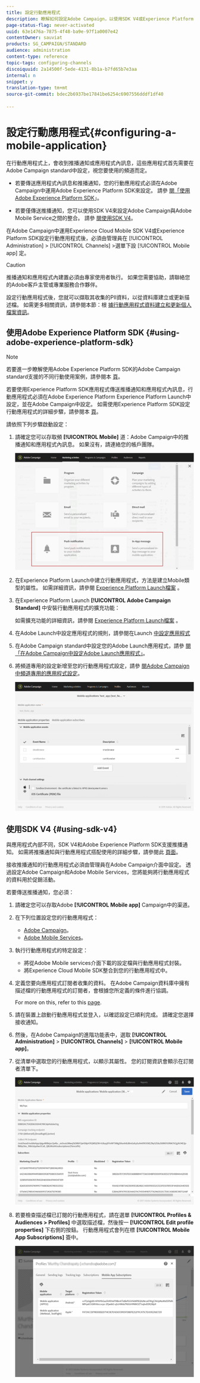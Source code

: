 ```yaml
---
title: 設定行動應用程式
description: 瞭解如何設定Adobe Campaign，以使用SDK V4或Experience Platform SDK傳送推播通知或應用程式內訊息。
page-status-flag: never-activated
uuid: 63e1476a-7875-4f48-ba9e-97f1a0007e42
contentOwner: sauviat
products: SG_CAMPAIGN/STANDARD
audience: administration
content-type: reference
topic-tags: configuring-channels
discoiquuid: 2a14500f-5ede-4131-8b1a-b7fd65b7e3aa
internal: n
snippet: y
translation-type: tm+mt
source-git-commit: bdec2b6937be17841be6254c6907556dddf1df40

---
```



# 設定行動應用程式{#configuring-a-mobile-application}

在行動應用程式上，會收到推播通知或應用程式內訊息，這些應用程式首先需要在Adobe Campaign standard中設定，視您要使用的頻道而定。

* 若要傳送應用程式內訊息和推播通知，您的行動應用程式必須在Adobe Campaign中運用Adobe Experience Platform SDK來設定。 請參 [閱「使用Adobe Experience Platform SDK](#using-adobe-experience-platform-sdk)」。

* 若要僅傳送推播通知，您可以使用SDK V4來設定Adobe Campaign與Adobe Mobile Service之間的整合。 請參 [閱使用SDK V4](#using-sdk-v4)。

在Adobe Campaign中運用Experience Cloud Mobile SDK V4或Experience Platform SDK設定行動應用程式後，必須由管理員在 [!UICONTROL Administration] &gt; [!UICONTROL Channels] &gt;選單下設 [!UICONTROL Mobile app] 定。

>[!CAUTION]
>
>推播通知和應用程式內建置必須由專家使用者執行。 如果您需要協助，請聯絡您的Adobe客戶主管或專業服務合作夥伴。

設定行動應用程式後，您就可以擷取其收集的PII資料，以從資料庫建立或更新描述檔。 如需更多相關資訊，請參閱本節：根 [據行動應用程式資料建立和更新個人檔案資訊](../../channels/using/updating-profile-with-mobile-app-data.md)。

## 使用Adobe Experience Platform SDK {#using-adobe-experience-platform-sdk}

>[!Note]
>
>若要進一步瞭解使用Adobe Experience Platform SDK的Adobe Campaign standard支援的不同行動使用案例，請參閱本 [頁](https://helpx.adobe.com/campaign/kb/configure-launch-rules-acs-use-cases.html)。

若要使用Experience Platform SDK應用程式傳送推播通知和應用程式內訊息，行動應用程式必須在Adobe Experience Platform Experience Platform Launch中設定，並在Adobe Campaign中設定。 如需使用Experience Platform SDK設定行動應用程式的詳細步驟，請參閱本 [頁](https://helpx.adobe.com/campaign/kb/configuring-app-sdkv4.html)。

請依照下列步驟啟動設定：

1. 請確定您可以存取頻 **[!UICONTROL Mobile]** 道：Adobe Campaign中的推播通知和應用程式內訊息。 如果沒有，請連絡您的帳戶團隊。

   ![](assets/launch_1.png)

1. 在Experience Platform Launch中建立行動應用程式，方法是建立Mobile類型的屬性。 如需詳細資訊，請參閱 [Experience Platform Launch檔案](https://aep-sdks.gitbook.io/docs/getting-started/create-a-mobile-property#create-a-new-mobile-property) 。
1. 在Experience Platform Launch **[!UICONTROL Adobe Campaign Standard]** 中安裝行動應用程式的擴充功能：

   如需擴充功能的詳細資訊，請參閱 [Experience Platform Launch檔案](https://aep-sdks.gitbook.io/docs/using-mobile-extensions/adobe-campaign-standard) 。

1. 在Adobe Launch中設定應用程式的規則，請參閱在Launch [中設定應用程式](https://helpx.adobe.com/campaign/kb/config-app-in-launch.html#Step1Createdataelements)
1. 在Adobe Campaign standard中設定您的Adobe Launch應用程式，請參 [閱「在Adobe Campaign中設定Adobe Launch應用程式」](https://helpx.adobe.com/campaign/kb/configuring-app-sdk.html#SettingupyourAdobeLaunchapplicationinAdobeCampaign)。
1. 將頻道專用的設定新增至您的行動應用程式設定，請參 [閱Adobe Campaign中頻道專用的應用程式設定](https://helpx.adobe.com/campaign/kb/configuring-app-sdk.html#ChannelspecificapplicationconfigurationinAdobeCampaign)。

   ![](assets/launch_2.png)

## 使用SDK V4 {#using-sdk-v4}

與應用程式內部不同，SDK V4和Adobe Experience Platform SDK支援推播通知。 如需將推播通知與行動應用程式搭配使用的詳細步驟，請參閱此 [頁面](https://helpx.adobe.com/campaign/kb/configuring-app-sdkv4.html)。

接收推播通知的行動應用程式必須由管理員在Adobe Campaign介面中設定。 透過設定Adobe Campaign和Adobe Mobile Services，您將能夠將行動應用程式的資料用於促銷活動。

若要傳送推播通知，您必須：

1. 請確定您可以存取Adobe **[!UICONTROL Mobile app]** Campaign中的渠道。
1. 在下列位置設定您的行動應用程式：

   * [Adobe Campaign](https://helpx.adobe.com/campaign/kb/configuring-app-sdkv4.html#SettingupamobileapplicationinAdobeCampaign)。
   * [Adobe Mobile Services](https://helpx.adobe.com/campaign/kb/configuring-app-sdkv4.html#ConfiguringamobileapplicationinAdobeMobileServices)。

1. 執行行動應用程式的特定設定：

   * 將從Adobe Mobile services介面下載的設定檔與行動應用程式封裝。
   * 將Experience Cloud Mobile SDK整合到您的行動應用程式中。

1. 定義您要向應用程式訂閱者收集的資料。 在Adobe Campaign資料庫中擁有描述檔的行動應用程式的訂閱者，會根據您所定義的條件進行協調。

   For more on this, refer to this [page](https://helpx.adobe.com/campaign/kb/configuring-app-sdkv4.html#Collectingsubscribersdatafromamobileapplication).

1. 請在裝置上啟動行動應用程式並登入，以確認設定已順利完成。 請確定您選擇接收通知。
1. 然後，在Adobe Campaign的進階功能表中，選取 **[!UICONTROL Administration]** &gt; **[!UICONTROL Channels]** &gt; **[!UICONTROL Mobile app]**。
1. 從清單中選取您的行動應用程式，以顯示其屬性。 您的訂閱資訊會顯示在訂閱者清單下。

   ![](assets/push_notif_mobile_app.png)

1. 若要檢查描述檔已訂閱的行動應用程式，請在選單 **[!UICONTROL Profiles & Audiences > Profiles]** 中選取描述檔，然後按一 **[!UICONTROL Edit profile properties]** 下右側的按鈕。 行動應用程式會列在標 **[!UICONTROL Mobile App Subscriptions]** 簽中。

   ![](assets/push_notif_subscriptions.png)